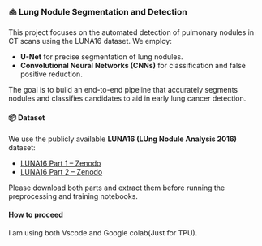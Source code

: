 ### 🫁 Lung Nodule Segmentation and Detection

This project focuses on the automated detection of pulmonary nodules in CT scans using the LUNA16 dataset. We employ:

* **U-Net** for precise segmentation of lung nodules.
* **Convolutional Neural Networks (CNNs)** for classification and false positive reduction.

The goal is to build an end-to-end pipeline that accurately segments nodules and classifies candidates to aid in early lung cancer detection.

#### 📦 Dataset

We use the publicly available **LUNA16 (LUng Nodule Analysis 2016)** dataset:

* [LUNA16 Part 1 – Zenodo](https://zenodo.org/records/3723295)
* [LUNA16 Part 2 – Zenodo](https://zenodo.org/records/4121926)

Please download both parts and extract them before running the preprocessing and training notebooks.

#### How to proceed

I am using both Vscode and Google colab(Just for TPU).

